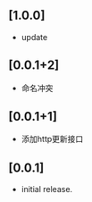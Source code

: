 ## [1.0.0]

* update

## [0.0.1+2]

* 命名冲突

## [0.0.1+1]

* 添加http更新接口

## [0.0.1]

* initial release.
